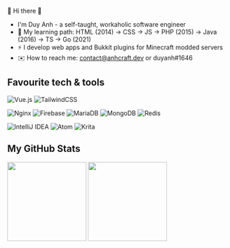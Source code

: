 :cherry_blossom: Hi there 👋

- I'm Duy Anh - a self-taught, workaholic software engineer
- :triangular_flag_on_post:	My learning path: HTML (2014) → CSS → JS → PHP (2015) → Java (2016) → TS → Go (2021)
- :zap: I develop web apps and Bukkit plugins for Minecraft modded servers
- :envelope: How to reach me: contact@anhcraft.dev or duyanh#1646

## Favourite tech & tools

![Vue.js](https://img.shields.io/badge/vuejs-%2335495e.svg?style=flat-square&logo=vuedotjs&logoColor=%234FC08D)
![TailwindCSS](https://img.shields.io/badge/tailwindcss-%2338B2AC.svg?style=flat-square&logo=tailwind-css&logoColor=white)

![Nginx](https://img.shields.io/badge/nginx-%23009639.svg?style=flat-square&logo=nginx&logoColor=white)
![Firebase](https://img.shields.io/badge/firebase-%23039BE5.svg?style=flat-square&logo=firebase)
![MariaDB](https://img.shields.io/badge/MariaDB-003545?style=flat-square&logo=mariadb&logoColor=white)
![MongoDB](https://img.shields.io/badge/MongoDB-%234ea94b.svg?style=flat-square&logo=mongodb&logoColor=white)
![Redis](https://img.shields.io/badge/redis-%23DD0031.svg?style=flat-square&logo=redis&logoColor=white)

![IntelliJ IDEA](https://img.shields.io/badge/IntelliJIDEA-000000.svg?style=flat-square&logo=intellij-idea&logoColor=white)
![Atom](https://img.shields.io/badge/Atom-%2366595C.svg?style=flat-square&logo=atom&logoColor=white)
![Krita](https://img.shields.io/badge/Krita-203759?style=flat-square&logo=krita&logoColor=EEF37B)

## My GitHub Stats

<div align="left">
  <img height="180em" src="https://github-readme-stats.vercel.app/api?username=anhcraft&count_private=true&show_icons=true&theme=dracula" />  
  <img height="180em" src="https://github-readme-stats.vercel.app/api/top-langs/?username=anhcraft&theme=dracula&layout=compact&langs_count=10" />
</div>
